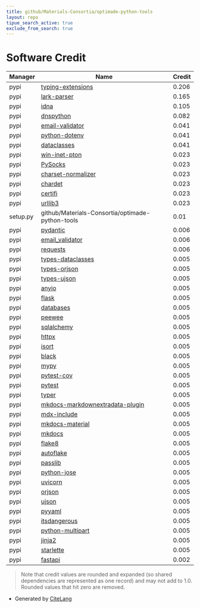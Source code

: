 ```yaml
---
title: github/Materials-Consortia/optimade-python-tools
layout: repo
tipue_search_active: true
exclude_from_search: true
---
```

# Software Credit

|Manager|Name|Credit|
|-------|----|------|
|pypi|[typing-extensions](https://typing.readthedocs.io/)|0.206|
|pypi|[lark-parser](https://github.com/lark-parser/lark)|0.165|
|pypi|[idna](https://pypi.org/project/idna)|0.105|
|pypi|[dnspython](https://pypi.org/project/dnspython)|0.082|
|pypi|[email-validator](https://pypi.org/project/email-validator)|0.041|
|pypi|[python-dotenv](https://pypi.org/project/python-dotenv)|0.041|
|pypi|[dataclasses](https://pypi.org/project/dataclasses)|0.041|
|pypi|[win-inet-pton](https://pypi.org/project/win-inet-pton)|0.023|
|pypi|[PySocks](https://pypi.org/project/PySocks)|0.023|
|pypi|[charset-normalizer](https://pypi.org/project/charset-normalizer)|0.023|
|pypi|[chardet](https://pypi.org/project/chardet)|0.023|
|pypi|[certifi](https://pypi.org/project/certifi)|0.023|
|pypi|[urllib3](https://pypi.org/project/urllib3)|0.023|
|setup.py|github/Materials-Consortia/optimade-python-tools|0.01|
|pypi|[pydantic](https://github.com/samuelcolvin/pydantic)|0.006|
|pypi|[email_validator](https://github.com/JoshData/python-email-validator)|0.006|
|pypi|[requests](https://requests.readthedocs.io)|0.006|
|pypi|[types-dataclasses](https://github.com/python/typeshed)|0.005|
|pypi|[types-orjson](https://github.com/python/typeshed)|0.005|
|pypi|[types-ujson](https://github.com/python/typeshed)|0.005|
|pypi|[anyio](https://pypi.org/project/anyio)|0.005|
|pypi|[flask](https://pypi.org/project/flask)|0.005|
|pypi|[databases](https://pypi.org/project/databases)|0.005|
|pypi|[peewee](https://pypi.org/project/peewee)|0.005|
|pypi|[sqlalchemy](https://pypi.org/project/sqlalchemy)|0.005|
|pypi|[httpx](https://pypi.org/project/httpx)|0.005|
|pypi|[isort](https://pypi.org/project/isort)|0.005|
|pypi|[black](https://pypi.org/project/black)|0.005|
|pypi|[mypy](https://pypi.org/project/mypy)|0.005|
|pypi|[pytest-cov](https://pypi.org/project/pytest-cov)|0.005|
|pypi|[pytest](https://pypi.org/project/pytest)|0.005|
|pypi|[typer](https://pypi.org/project/typer)|0.005|
|pypi|[mkdocs-markdownextradata-plugin](https://pypi.org/project/mkdocs-markdownextradata-plugin)|0.005|
|pypi|[mdx-include](https://pypi.org/project/mdx-include)|0.005|
|pypi|[mkdocs-material](https://pypi.org/project/mkdocs-material)|0.005|
|pypi|[mkdocs](https://pypi.org/project/mkdocs)|0.005|
|pypi|[flake8](https://pypi.org/project/flake8)|0.005|
|pypi|[autoflake](https://pypi.org/project/autoflake)|0.005|
|pypi|[passlib](https://pypi.org/project/passlib)|0.005|
|pypi|[python-jose](https://pypi.org/project/python-jose)|0.005|
|pypi|[uvicorn](https://pypi.org/project/uvicorn)|0.005|
|pypi|[orjson](https://pypi.org/project/orjson)|0.005|
|pypi|[ujson](https://pypi.org/project/ujson)|0.005|
|pypi|[pyyaml](https://pypi.org/project/pyyaml)|0.005|
|pypi|[itsdangerous](https://pypi.org/project/itsdangerous)|0.005|
|pypi|[python-multipart](https://pypi.org/project/python-multipart)|0.005|
|pypi|[jinja2](https://pypi.org/project/jinja2)|0.005|
|pypi|[starlette](https://pypi.org/project/starlette)|0.005|
|pypi|[fastapi](https://github.com/tiangolo/fastapi)|0.002|


> Note that credit values are rounded and expanded (so shared dependencies are represented as one record) and may not add to 1.0. Rounded values that hit zero are removed.


- Generated by [CiteLang](https://github.com/vsoch/citelang)
